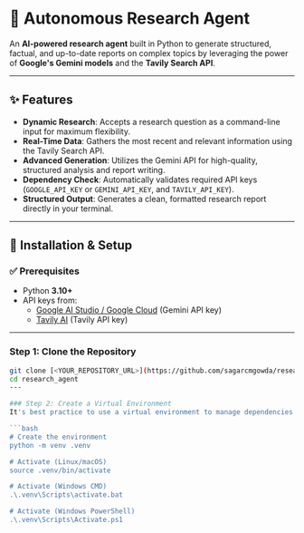 # 🤖 Autonomous Research Agent

An **AI-powered research agent** built in Python to generate structured, factual, and up-to-date reports on complex topics by leveraging the power of **Google's Gemini models** and the **Tavily Search API**.

---

## ✨ Features
- **Dynamic Research**: Accepts a research question as a command-line input for maximum flexibility.  
- **Real-Time Data**: Gathers the most recent and relevant information using the Tavily Search API.  
- **Advanced Generation**: Utilizes the Gemini API for high-quality, structured analysis and report writing.  
- **Dependency Check**: Automatically validates required API keys (`GOOGLE_API_KEY` or `GEMINI_API_KEY`, and `TAVILY_API_KEY`).  
- **Structured Output**: Generates a clean, formatted research report directly in your terminal.  

---

## 🚀 Installation & Setup

### ✅ Prerequisites
- Python **3.10+**
- API keys from:
  - [Google AI Studio / Google Cloud](https://aistudio.google.com/) (Gemini API key)
  - [Tavily AI](https://tavily.com/) (Tavily API key)

---

### Step 1: Clone the Repository
```bash
git clone [<YOUR_REPOSITORY_URL>](https://github.com/sagarcmgowda/research_agent.git)
cd research_agent
---

### Step 2: Create a Virtual Environment
It's best practice to use a virtual environment to manage dependencies.

```bash
# Create the environment
python -m venv .venv

# Activate (Linux/macOS)
source .venv/bin/activate

# Activate (Windows CMD)
.\.venv\Scripts\activate.bat

# Activate (Windows PowerShell)
.\.venv\Scripts\Activate.ps1
